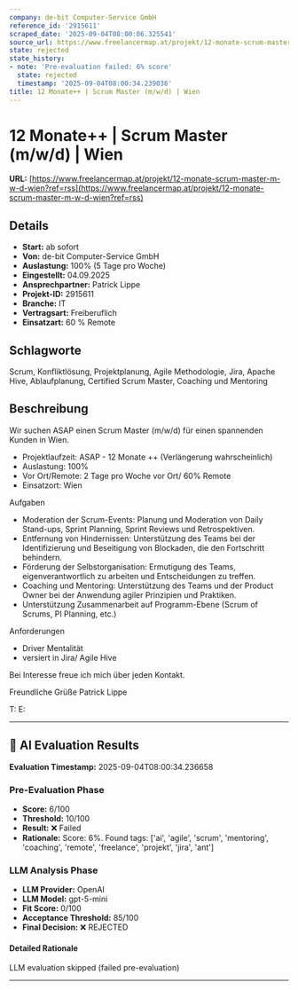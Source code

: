 ```yaml
---
company: de-bit Computer-Service GmbH
reference_id: '2915611'
scraped_date: '2025-09-04T08:00:06.325541'
source_url: https://www.freelancermap.at/projekt/12-monate-scrum-master-m-w-d-wien?ref=rss
state: rejected
state_history:
- note: 'Pre-evaluation failed: 6% score'
  state: rejected
  timestamp: '2025-09-04T08:00:34.239036'
title: 12 Monate++ | Scrum Master (m/w/d) | Wien
---
```



# 12 Monate++ | Scrum Master (m/w/d) | Wien
**URL:** [https://www.freelancermap.at/projekt/12-monate-scrum-master-m-w-d-wien?ref=rss](https://www.freelancermap.at/projekt/12-monate-scrum-master-m-w-d-wien?ref=rss)
## Details
- **Start:** ab sofort
- **Von:** de-bit Computer-Service GmbH
- **Auslastung:** 100% (5 Tage pro Woche)
- **Eingestellt:** 04.09.2025
- **Ansprechpartner:** Patrick Lippe
- **Projekt-ID:** 2915611
- **Branche:** IT
- **Vertragsart:** Freiberuflich
- **Einsatzart:** 60
                                                % Remote

## Schlagworte
Scrum, Konfliktlösung, Projektplanung, Agile Methodologie, Jira, Apache Hive, Ablaufplanung, Certified Scrum Master, Coaching und Mentoring

## Beschreibung
Wir suchen ASAP einen Scrum Master (m/w/d) für einen spannenden Kunden in Wien.

- Projektlaufzeit: ASAP - 12 Monate ++ (Verlängerung wahrscheinlich)
- Auslastung: 100%
- Vor Ort/Remote: 2 Tage pro Woche vor Ort/ 60% Remote
- Einsatzort: Wien

Aufgaben
- Moderation der Scrum-Events: Planung und Moderation von Daily Stand-ups, Sprint Planning, Sprint Reviews und Retrospektiven.
- Entfernung von Hindernissen: Unterstützung des Teams bei der Identifizierung und Beseitigung von Blockaden, die den Fortschritt behindern.
- Förderung der Selbstorganisation: Ermutigung des Teams, eigenverantwortlich zu arbeiten und Entscheidungen zu treffen.
- Coaching und Mentoring: Unterstützung des Teams und der Product Owner bei der Anwendung agiler Prinzipien und Praktiken.
- Unterstützung Zusammenarbeit auf Programm-Ebene (Scrum of Scrums, PI Planning, etc.)

Anforderungen
- Driver Mentalität
- versiert in Jira/ Agile Hive

Bei Interesse freue ich mich über jeden Kontakt.

Freundliche Grüße
Patrick Lippe

T:
E:

---

## 🤖 AI Evaluation Results

**Evaluation Timestamp:** 2025-09-04T08:00:34.236658

### Pre-Evaluation Phase
- **Score:** 6/100
- **Threshold:** 10/100
- **Result:** ❌ Failed
- **Rationale:** Score: 6%. Found tags: ['ai', 'agile', 'scrum', 'mentoring', 'coaching', 'remote', 'freelance', 'projekt', 'jira', 'ant']

### LLM Analysis Phase
- **LLM Provider:** OpenAI
- **LLM Model:** gpt-5-mini
- **Fit Score:** 0/100
- **Acceptance Threshold:** 85/100
- **Final Decision:** ❌ REJECTED

#### Detailed Rationale
LLM evaluation skipped (failed pre-evaluation)

---
